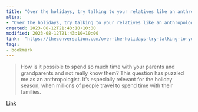 ```yaml
---
title: "Over the holidays, try talking to your relatives like an anthropologist"
alias:
- "Over the holidays, try talking to your relatives like an anthropologist"
created: 2023-08-12T21:43:10+10:00
modified: 2023-08-12T21:43:10+10:00
link:  "https://theconversation.com/over-the-holidays-try-talking-to-your-relatives-like-an-anthropologist-195637"
tags:
- bookmark
---
```


> How is it possible to spend so much time with your parents and grandparents and not really know them? This question has puzzled me as an anthropologist. It’s especially relevant for the holiday season, when millions of people travel to spend time with their families.

[Link](https://theconversation.com/over-the-holidays-try-talking-to-your-relatives-like-an-anthropologist-195637)